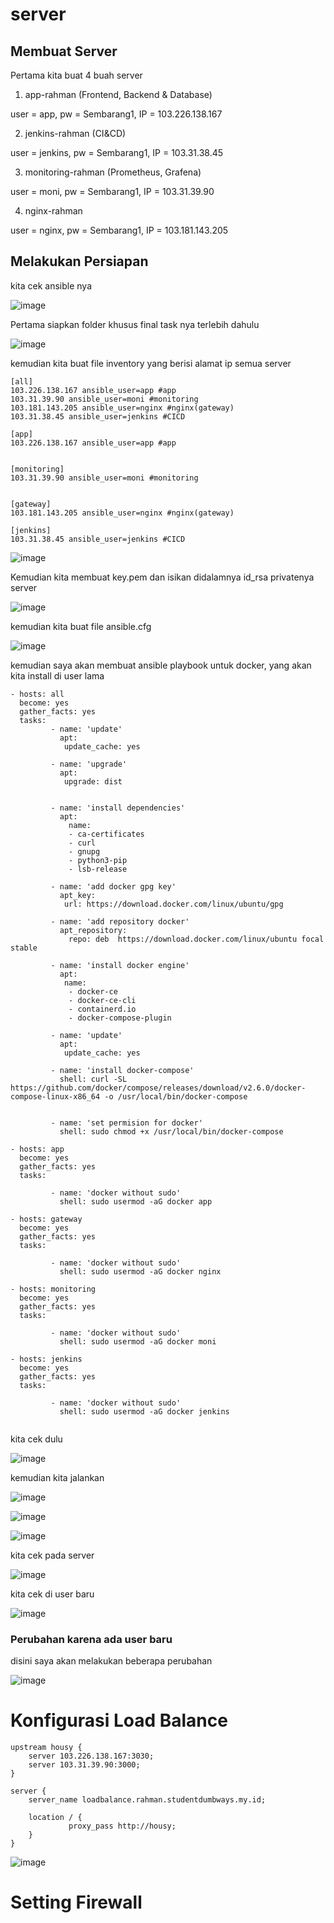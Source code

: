 # server

## Membuat Server

Pertama kita buat 4 buah server

1. app-rahman (Frontend, Backend & Database)

user = app, pw = Sembarang1, IP = 103.226.138.167

2. jenkins-rahman (CI&CD)

user = jenkins, pw = Sembarang1, IP = 103.31.38.45

3. monitoring-rahman (Prometheus, Grafena)

user = moni, pw = Sembarang1, IP = 103.31.39.90

4. nginx-rahman 

user = nginx, pw = Sembarang1, IP = 103.181.143.205

## Melakukan Persiapan 

kita cek ansible nya

![image](https://user-images.githubusercontent.com/99697182/176092311-fe03256f-3b08-4209-be36-bb13a08a542b.png)

Pertama siapkan folder khusus final task nya terlebih dahulu

![image](https://user-images.githubusercontent.com/99697182/176055065-a8fd69f4-9f8a-400f-83bb-a025b4456597.png)

kemudian kita buat file inventory yang berisi alamat ip semua server 

```
[all]
103.226.138.167 ansible_user=app #app
103.31.39.90 ansible_user=moni #monitoring
103.181.143.205 ansible_user=nginx #nginx(gateway)
103.31.38.45 ansible_user=jenkins #CICD

[app]
103.226.138.167 ansible_user=app #app


[monitoring]
103.31.39.90 ansible_user=moni #monitoring


[gateway]
103.181.143.205 ansible_user=nginx #nginx(gateway)

[jenkins]
103.31.38.45 ansible_user=jenkins #CICD

```

![image](https://user-images.githubusercontent.com/99697182/176057425-f2ad9248-0680-4bf7-9173-8c0ae23b31f3.png)

Kemudian kita membuat key.pem dan isikan didalamnya id_rsa privatenya server

![image](https://user-images.githubusercontent.com/99697182/176090962-12893901-f684-47f9-9f66-431f34855c26.png)

kemudian kita buat file ansible.cfg 

![image](https://user-images.githubusercontent.com/99697182/176091156-f77b83ac-2121-4c50-88e6-9797beab005a.png)

kemudian saya akan membuat ansible playbook untuk docker, yang akan kita install di user lama 

```
- hosts: all
  become: yes
  gather_facts: yes
  tasks:
         - name: 'update'
           apt:
            update_cache: yes

         - name: 'upgrade'
           apt:
            upgrade: dist


         - name: 'install dependencies'
           apt:
             name:
             - ca-certificates
             - curl
             - gnupg
             - python3-pip
             - lsb-release

         - name: 'add docker gpg key'
           apt_key:
            url: https://download.docker.com/linux/ubuntu/gpg

         - name: 'add repository docker'
           apt_repository:
             repo: deb  https://download.docker.com/linux/ubuntu focal stable

         - name: 'install docker engine'
           apt: 
            name:
             - docker-ce
             - docker-ce-cli
             - containerd.io
             - docker-compose-plugin

         - name: 'update'
           apt:
            update_cache: yes

         - name: 'install docker-compose'
           shell: curl -SL https://github.com/docker/compose/releases/download/v2.6.0/docker-compose-linux-x86_64 -o /usr/local/bin/docker-compose


         - name: 'set permision for docker'
           shell: sudo chmod +x /usr/local/bin/docker-compose
           
- hosts: app
  become: yes
  gather_facts: yes
  tasks:
     
         - name: 'docker without sudo'
           shell: sudo usermod -aG docker app
           
- hosts: gateway
  become: yes
  gather_facts: yes
  tasks:
     
         - name: 'docker without sudo'
           shell: sudo usermod -aG docker nginx
  
- hosts: monitoring
  become: yes
  gather_facts: yes
  tasks:
     
         - name: 'docker without sudo'
           shell: sudo usermod -aG docker moni
           
- hosts: jenkins
  become: yes
  gather_facts: yes
  tasks:
     
         - name: 'docker without sudo'
           shell: sudo usermod -aG docker jenkins
           
```

kita cek dulu

![image](https://user-images.githubusercontent.com/99697182/176188291-337d2180-3c20-4156-88df-5ff7c5aeb076.png)

kemudian kita jalankan

![image](https://user-images.githubusercontent.com/99697182/176189827-342e6df4-6815-4685-8ec5-499b0524e36d.png)

![image](https://user-images.githubusercontent.com/99697182/176189932-a3a6aeb1-be21-4819-a633-74cb3c7bc075.png)

![image](https://user-images.githubusercontent.com/99697182/176190014-31d96ae9-852a-4fc9-b008-13ac418f0159.png)

kita cek pada server

![image](https://user-images.githubusercontent.com/99697182/176190392-0c347122-9e58-4d26-83bd-86c82da19877.png)

kita cek di user baru

![image](https://user-images.githubusercontent.com/99697182/176195857-7597a5a2-8f38-4608-91f9-293c11b49c6d.png)

### Perubahan karena ada user baru

disini saya akan melakukan beberapa perubahan

![image](https://user-images.githubusercontent.com/99697182/176201792-1672bbfe-b87f-4647-9308-52a6c108fdd2.png)

# Konfigurasi Load Balance

```
upstream housy {
    server 103.226.138.167:3030;
    server 103.31.39.90:3000;
}

server { 
    server_name loadbalance.rahman.studentdumbways.my.id; 
  
    location / { 
             proxy_pass http://housy;
    }
}
```

![image](https://user-images.githubusercontent.com/99697182/176801856-b0c83974-4260-47cd-b6ea-e3d0e061237b.png)


# Setting Firewall









